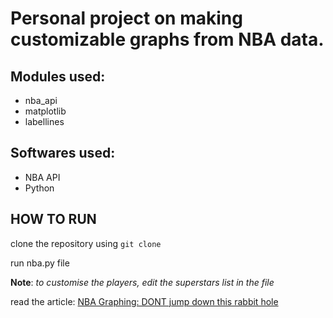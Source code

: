 # Personal project on making customizable graphs from NBA data.

## Modules used:
- nba_api
- matplotlib
- labellines

## Softwares used:
- NBA API
- Python

## HOW TO RUN
clone the repository using `git clone`

run nba.py file

**Note**: *to customise the players, edit the superstars list in the file*

read the article: [NBA Graphing: DONT jump down this rabbit hole](https://kae1506.medium.com/nba-graphing-dont-jump-down-this-rabbit-hole-f3213d87f585)
